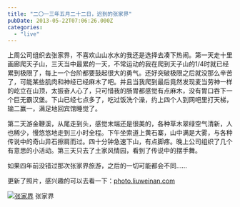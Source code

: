 ```yaml
---
title: "二〇一三年五月二十二日，迟到的张家界"
pubDate: 2013-05-22T07:06:26.000Z
categories: 
  - "live"
---
```


上周公司组织去张家界，不喜欢山山水水的我还是选择去凑下热闹。第一天走十里画廊爬天子山，三天当中最累的一天，不常运动的我在爬到天子山的1/4时就已经累到极限了，每上一个台阶都要鼓起很大的勇气。还好突破极限之后就没那么辛苦了，可能某些肌肉和神经已经麻木了吧。并且当我爬到最后竟然发现麦当劳神一样的屹立在山顶，太振奋人心了，只可惜我的肠胃都感觉有点麻木，没有胃口吞下一个巨无霸汉堡。下山已经七点多了，吃过饭洗个澡，约上四个人到网吧里打天梯，输二赢一，满足地回宾馆睡觉了。

第二天游金鞭溪，从尾走到头，感觉末端还是很美的，各种草木翠绿空气清新，人也稀少，慢悠悠地走到三小时全程。下午坐索道上黄石寨，山中满是大雾，与各种传说中的奇山异石擦肩而过。四十分钟急速下山，有点脚疼。晚上公司组织了几个有意思的小活动。第三天只去了土家风情园，看到了传说中的摆手舞。

如果四年前没错过那次张家界旅游，之后的一切可能都会不同……

更新了照片，感兴趣的可以去看一下：[photo.liuweinan.com](https://photo.liuweinan.com "photo.liuweinan.com")

[![张家界](https://blog.liuweinan.com/wp-content/uploads/2013/05/张家界旅游-064-1024x768.jpg)](https://blog.liuweinan.com/wp-content/uploads/2013/05/张家界旅游-064.jpg) 张家界
